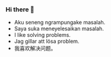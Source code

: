 ### Hi there 👋

- Aku seneng ngrampungake masalah.
- Saya suka meneyelesaikan masalah.
- I like solving problems.
- Jag gillar att lösa problem.
- 我喜欢解决问题。
